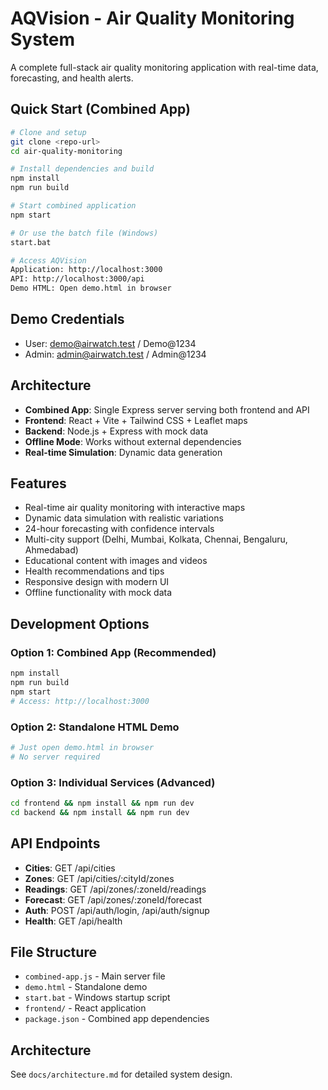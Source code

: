 # AQVision - Air Quality Monitoring System

A complete full-stack air quality monitoring application with real-time data, forecasting, and health alerts.

## Quick Start (Combined App)

```bash
# Clone and setup
git clone <repo-url>
cd air-quality-monitoring

# Install dependencies and build
npm install
npm run build

# Start combined application
npm start

# Or use the batch file (Windows)
start.bat

# Access AQVision
Application: http://localhost:3000
API: http://localhost:3000/api
Demo HTML: Open demo.html in browser
```

## Demo Credentials
- User: demo@airwatch.test / Demo@1234
- Admin: admin@airwatch.test / Admin@1234

## Architecture

- **Combined App**: Single Express server serving both frontend and API
- **Frontend**: React + Vite + Tailwind CSS + Leaflet maps
- **Backend**: Node.js + Express with mock data
- **Offline Mode**: Works without external dependencies
- **Real-time Simulation**: Dynamic data generation

## Features

- Real-time air quality monitoring with interactive maps
- Dynamic data simulation with realistic variations
- 24-hour forecasting with confidence intervals
- Multi-city support (Delhi, Mumbai, Kolkata, Chennai, Bengaluru, Ahmedabad)
- Educational content with images and videos
- Health recommendations and tips
- Responsive design with modern UI
- Offline functionality with mock data

## Development Options

### Option 1: Combined App (Recommended)
```bash
npm install
npm run build
npm start
# Access: http://localhost:3000
```

### Option 2: Standalone HTML Demo
```bash
# Just open demo.html in browser
# No server required
```

### Option 3: Individual Services (Advanced)
```bash
cd frontend && npm install && npm run dev
cd backend && npm install && npm run dev
```

## API Endpoints

- **Cities**: GET /api/cities
- **Zones**: GET /api/cities/:cityId/zones  
- **Readings**: GET /api/zones/:zoneId/readings
- **Forecast**: GET /api/zones/:zoneId/forecast
- **Auth**: POST /api/auth/login, /api/auth/signup
- **Health**: GET /api/health

## File Structure

- `combined-app.js` - Main server file
- `demo.html` - Standalone demo
- `start.bat` - Windows startup script
- `frontend/` - React application
- `package.json` - Combined app dependencies

## Architecture

See `docs/architecture.md` for detailed system design.